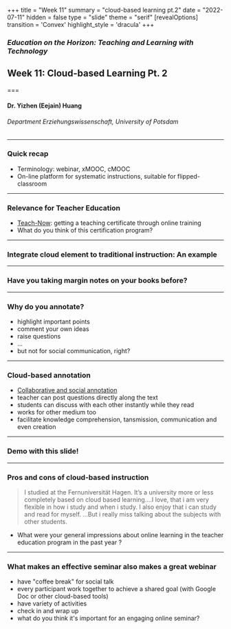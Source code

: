 +++
title = "Week 11"
summary = "cloud-based learning pt.2"
date = "2022-07-11"
hidden = false
type = "slide"
theme = "serif"
[revealOptions]
transition = 'Convex'
highlight_style = 'dracula'
+++

### *Education on the Horizon: Teaching and Learning with Technology*
## Week 11: Cloud-based Learning  Pt. 2
===
#### Dr. Yizhen (Eejain) Huang
###### Department Erziehungswissenschaft, University of Potsdam


---
###  Quick recap
- Terminology: webinar, xMOOC, cMOOC
- On-line platform for systematic instructions, suitable for flipped-classroom

---
### Relevance for Teacher Education 
- [Teach-Now](https://teach-now.edu/): getting a teaching certificate through online training
- What do you think of this certification program? 

---
###  Integrate cloud element to traditional instruction: An example

---
###  Have you taking margin notes on your books before?

---
###  Why do you annotate?
- highlight important points
- comment your own ideas
- raise questions
- ...
- but not for social communication, right? 

---
###  Cloud-based annotation
- [Collaborative and social annotation](https://web.hypothes.is/education/)
- teacher can post questions directly along the text
- students can discuss with each other instantly while they read
- works for other medium too
- facilitate knowledge comprehension, tansmission, communication and even creation 

---
###  Demo with this slide!

---
###  Pros and cons of cloud-based instruction

> I studied at the Fernuniversität Hagen. It’s a university  more or less completely based on cloud based learning....I love, that i am very flexible in how i study and when i study. I also enjoy that i can study and read for myself. ...But i really miss talking about the subjects with other students. 

- What were your general impressions about online learning in the teacher education program in the past year ? 

---
###  What makes an effective seminar also makes a great webinar
- have "coffee break" for social talk
- every participant work together to achieve a shared goal (with Google Doc or other cloud-based tools)
- have variety of activities 
- check in and wrap up
- what do you think it's important for an engaging online seminar? 


<!-- --- -->
<!-- ### Looking back... -->

<!-- --- -->
<!-- ### Multi-Media Learning -->
<!-- What’s the unique advantage of each medium? -->

<!-- --- -->
<!-- ###  Game-Based Learning -->
<!-- What can we learn from the game designs? -->

<!-- --- -->
<!-- ### Embodied Learning with AR/VR -->
<!-- What does immersion in a virtual environment feels like? And why would that experience benefit learning? -->

<!-- --- -->
<!-- ###  Personalized and Adaptive Learning with AI -->
<!-- Can artificial intelligence subsititute teacher's responsibility?  -->

<!-- --- -->
<!-- ###  Child Development and Technology -->
<!-- How can we use digital experience to foster not hinder children's development? -->

<!-- --- -->
<!-- ###  Cloud-Based Learning -->
<!-- How does the traditional teacher-student interaction changed by the internet?  -->

<!-- <\!-- these are pretty big questions, cannot be answered with an absolute statement, but at least you might have some ideas now how to approach these issues -\->  -->

<!-- --- -->
<!-- ###  Last words -->
<!-- - To understand how tools work is the preconditon of good instructional decisons.  -->
<!-- <\!-- that's why we have intensive demo and surveying many different technologies -\-> -->
<!-- - Technology maybe new, but what makes instruction effective stays unchanged.  -->
<!-- - New technology is a method/tool, not a solution. -->
<!-- <\!-- - on the flip side, technology isn't everything, it helps but not determines good instruction -\-> -->

<!-- --- -->
<!-- ###  See you on the web! -->
<!-- 💻 ⌨️ 🐁 -->

